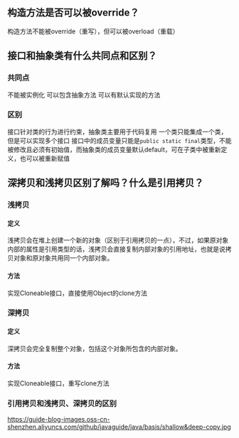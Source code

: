 ## 构造方法是否可以被override？
构造方法不能被override（重写），但可以被overload（重载）
## 接口和抽象类有什么共同点和区别？
### 共同点
不能被实例化
可以包含抽象方法
可以有默认实现的方法
### 区别
接口针对类的行为进行约束，抽象类主要用于代码复用
一个类只能集成一个类，但是可以实现多个接口
接口中的成员变量只能是`public static final`类型，不能被修改且必须有初始值，而抽象类的成员变量默认default，可在子类中被重新定义，也可以被重新赋值

## 深拷贝和浅拷贝区别了解吗？什么是引用拷贝？
### 浅拷贝
#### 定义
浅拷贝会在堆上创建一个新的对象（区别于引用拷贝的一点），不过，如果原对象内部的属性是引用类型的话，浅拷贝会直接复制内部对象的引用地址，也就是说拷贝对象和原对象共用同一个内部对象。
#### 方法
实现Cloneable接口，直接使用Object的clone方法
### 深拷贝 
#### 定义
深拷贝会完全复制整个对象，包括这个对象所包含的内部对象。
#### 方法
实现Cloneable接口，重写clone方法

### 引用拷贝和浅拷贝、深拷贝的区别
https://guide-blog-images.oss-cn-shenzhen.aliyuncs.com/github/javaguide/java/basis/shallow&deep-copy.jpg

